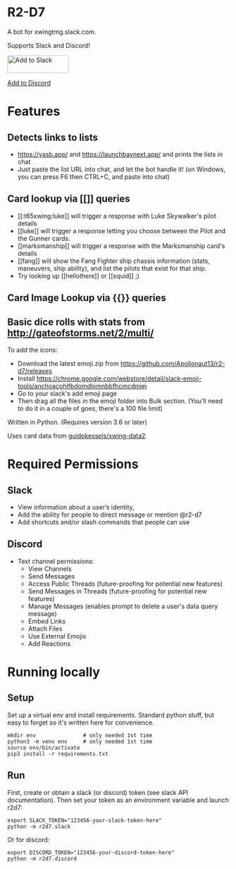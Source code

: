 # R2-D7
A bot for xwingtmg.slack.com.

Supports Slack and Discord!

<a href="https://slack.com/oauth/authorize?client_id=22172116449.94722582676&scope=bot"><img alt="Add to Slack" height="40" width="139" src="https://platform.slack-edge.com/img/add_to_slack.png" srcset="https://platform.slack-edge.com/img/add_to_slack.png 1x, https://platform.slack-edge.com/img/add_to_slack@2x.png 2x" /></a>

<a href="https://discord.com/api/oauth2/authorize?client_id=569554290331353088&permissions=274878295104&scope=bot%20applications.commands">Add to Discord</a>

# Features
## Detects links to lists 
-  <https://yasb.app/> and <https://launchbaynext.app/> and prints the lists in chat
- Just paste the list URL into chat, and let the bot handle it! (on Windows, you can press F6 then CTRL+C, and paste into chat)
## Card lookup via [[]] queries
  - [[:t65xwing:luke]] will trigger a response with Luke Skywalker's pilot details
  - [[luke]] will trigger a response letting you choose between the Pilot and the Gunner cards.
  - [[marksmanship]] will trigger a response with the Marksmanship card's details
  - [[fang]] will show the Fang Fighter ship chassis information (stats, maneuvers, ship ability), and list the pilots that exist for that ship.
  - Try looking up [[hellothere]] or [[squid]] ;)
## Card Image Lookup via {{}} queries
## Basic dice rolls with stats from http://gateofstorms.net/2/multi/

To add the icons:
- Download the latest emoji.zip from https://github.com/Apollonaut13/r2-d7/releases
- Install https://chrome.google.com/webstore/detail/slack-emoji-tools/anchoacphlfbdomdlomnbbfhcmcdmjej
- Go to your slack's add emoji page
- Then drag all the files in the emoji folder into Bulk section. (You'll need to do it in a couple of goes, there's a 100 file limit)

Written in Python. (Requires version 3.6 or later)

Uses card data from <a href="https://github.com/guidokessels/xwing-data2">guidokessels/xwing-data2</a>.

# Required Permissions
## Slack
- View information about a user’s identity,
- Add the ability for people to direct message or mention @r2-d7
- Add shortcuts and/or slash commands that people can use

## Discord
- Text channel permissions:
  - View Channels
  - Send Messages
  - Access Public Threads (future-proofing for potential new features)
  - Send Messages in Threads (future-proofing for potential new features)
  - Manage Messages (enables prompt to delete a user's data query message)
  - Embed Links
  - Attach Files
  - Use External Emojis
  - Add Reactions

# Running locally
## Setup
Set up a virtual env and install requirements. Standard python stuff, but
easy to forget so it's written here for convenience.
```
mkdir env               # only needed 1st time
python3 -m venv env     # only needed 1st time
source env/bin/activate
pip3 install -r requirements.txt
```

## Run
First, create or obtain a slack (or discord) token (see slack API documentation).
Then set your token as an environment variable and launch r2d7:
```
export SLACK_TOKEN="123456-your-slack-token-here"
python -m r2d7.slack
```
Or for discord:
```
export DISCORD_TOKEN="123456-your-discord-token-here"
python -m r2d7.discord
```

